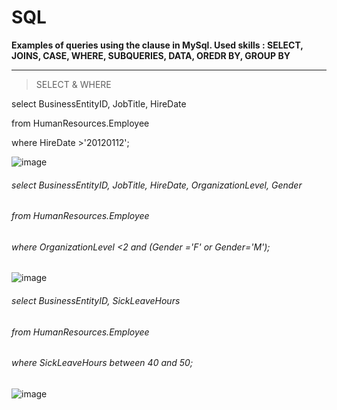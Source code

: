 # SQL



**Examples of queries using the clause in MySql. Used skills :  SELECT, JOINS, CASE, WHERE, SUBQUERIES, DATA, OREDR BY, GROUP BY**



----------------------------------------------------
>  SELECT & WHERE 


 <P>select BusinessEntityID, JobTitle, HireDate</P> <P>from HumanResources.Employee</P><P> where HireDate >'20120112';</P>
 
 
![image](https://user-images.githubusercontent.com/115644864/198397801-908d6bde-f875-4dd5-8806-ce890ab4c6a3.png)



###### select BusinessEntityID, JobTitle, HireDate, OrganizationLevel, Gender

###### from HumanResources.Employee

###### where OrganizationLevel <2 and (Gender ='F' or Gender='M');

![image](https://user-images.githubusercontent.com/115644864/198398097-737d0364-7f49-41ab-90a8-6c4c6120ef03.png)


###### select BusinessEntityID, SickLeaveHours

###### from HumanResources.Employee

###### where SickLeaveHours between 40 and 50;

![image](https://user-images.githubusercontent.com/115644864/198398274-35bab77c-0f35-4712-871b-479884e30dec.png)



